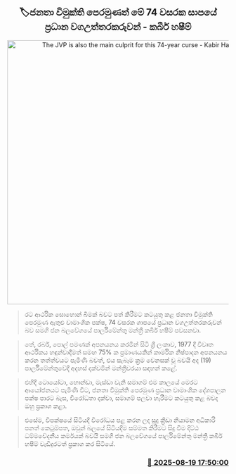 <p align='center'><b><h2 align='center' title='The JVP is also the main culprit for this 74-year curse - Kabir Hashim'>🏷ජනතා විමුක්ති පෙරමුණත් මේ 74 වසරක සාපයේ ප්‍රධාන වගඋත්තරකරුවන් - කබීර් හෂීම්</h2></b></p>
<p align='center'><img src='https://helakuru.sgp1.cdn.digitaloceanspaces.com/esana/images/lib/kabeer-hashim-parliment-m.jpg' width='600' alt='The JVP is also the main culprit for this 74-year curse - Kabir Hashim'></p>

> රට ආර්ථික සොහොන් බිමක් බවට පත් කිරීමට කටයුතු කළ ජනතා විමුක්ති පෙරමුණ ඇතුළු වාමාංශික පක්ෂ, 74 වසරක ශාපයේ ප්‍රධාන වගඋත්තරකරුවන් බව සමගි ජන බලවේගයේ පාර්ලිමේන්තු මන්ත්‍රී කබීර් හෂීම් පවසනවා.

> තේ, රබර්, පොල් පමණක් අපනයනය කරමින් සිටි ශ්‍රී ලංකාව, 1977 දී විවෘත ආර්ථිකය හඳුන්වාදීමත් සමඟ 75% ක ප්‍රමාණයකින් කාර්මික නිෂ්පාදන අපනයනය කරන තත්ත්වයට පැමිණි බවත්, එය සැබෑම ක්‍රම වෙනසක් වූ බවයි අද (19) පාර්ලිමේන්තුවේදී අදහස් දක්වමින් මන්ත්‍රීවරයා සඳහන් කළේ.

> එහිදී ටොයෝටා, හොන්ඩා, මැස්ඩා වැනි සමාගම් එම කාලයේ මෙරට ආයෝජනයට පැමිණි විට, ජනතා විමුක්ති පෙරමුණ ප්‍රධාන වාමාංශික දේශපාලන පක්ෂ පාරට බැස, විරෝධතා දක්වා, සමාගම් පලවා හැරීමට කටයුතු කළ බවද ඔහු ප්‍රකාශ කළා.

> එසේම, විපක්ෂයේ සිටියදී විරෝධය පළ කරන ලද සූදු ක්‍රීඩා නියාමන අධිකාරි පනත් කෙටුම්පත, ඔවුන් බලයේ සිටියදීම සම්මත කිරීමට සිදු වීම දිට්ඨ ධම්මවේදනීය කර්මයක් බවයි සමගි ජන බලවේගයේ පාර්ලිමේන්තු මන්ත්‍රී කබීර් හෂීම් වැඩිදුරටත් ප්‍රකාශ කර සිටියේ.



<h3 align='right'><a href='https://www.helakuru.lk/esana/p/112827/'>📅 2025-08-19 17:50:00</a></h3>
